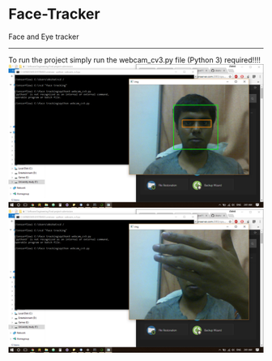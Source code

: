 # Face-Tracker
Face and Eye tracker

<hr>
To run the project simply run the webcam_cv3.py file (Python 3) required!!!!

<img src="https://github.com/Akshat122/Face-Tracker/blob/master/Screenshot%20(47).png">
<br>
<img src="https://github.com/Akshat122/Face-Tracker/blob/master/Screenshot%20(48).png">

